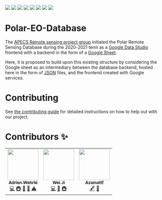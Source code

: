 [![](https://www.repostatus.org/badges/latest/concept.svg)](https://www.repostatus.org/badges/latest/wip.svg)
[![](https://img.shields.io/badge/License-GPLv3-blue.svg)](https://www.gnu.org/licenses/gpl-3.0)
[![](https://github.com/APECS-Earth-Observation/Polar-EO-Database/workflows/CI/badge.svg)](https://github.com/APECS-Earth-Observation/Polar-EO-Database/actions)
[![](https://github.com/APECS-Earth-Observation/Polar-EO-Database/workflows/CD/badge.svg)](https://github.com/APECS-Earth-Observation/Polar-EO-Database/actions)
[![](https://img.shields.io/badge/code%20style-black-000000.svg)](https://github.com/psf/black)
[![](https://img.shields.io/badge/Maintained%3F-yes-green.svg)](https://GitHub.com/Naereen/StrapDown.js/graphs/commit-activity)
[![](https://img.shields.io/lgtm/alerts/g/APECS-Earth-Observation/Polar-EO-Database.svg?logo=lgtm&logoWidth=18)](https://lgtm.com/projects/g/APECS-Earth-Observation/Polar-EO-Database/alerts/)
[![](https://img.shields.io/lgtm/grade/python/g/APECS-Earth-Observation/Polar-EO-Database.svg?logo)](https://lgtm.com/projects/g/APECS-Earth-Observation/Polar-EO-Database/context:python)

# Polar-EO-Database
The [APECS Remote sensing project group](https://www.apecs.is/who-we-are/project-groups.html) initiated the Polar Remote Sensing
Database during the 2020-2021 term as a [Google Data Studio](https://datastudio.google.com/u/0/) frontend with a
backend in the form of a [Google Sheet](https://www.google.com/sheets/about/).

Here, it is proposed to build upon this existing structure by considering the
Google sheet as an intermediary between the database backend, hosted here in the
form of [JSON](https://www.json.org) files, and the frontend created with Google services.

# Contributing

See [the contributing guide](CONTRIBUTING.md) for detailed instructions
on how to help out with our project.

# Contributors ✨

 <!-- ALL-CONTRIBUTORS-LIST:START - Do not remove or modify this section -->
<!-- prettier-ignore-start -->
<!-- markdownlint-disable -->
<table>
  <tr>
    <td align="center"><a href="https://github.com/AdrienWehrle"><img src="https://avatars.githubusercontent.com/u/44843368?v=4?s=100" width="100px;" alt=""/><br /><sub><b>Adrien Wehrlé </b></sub></a><br /><a href="https://github.com/APECS-Earth-Observation/Polar-EO-Database/commits?author=AdrienWehrle" title="Code">💻</a> <a href="#infra-AdrienWehrle" title="Infrastructure (Hosting, Build-Tools, etc)">🚇</a> <a href="#data-AdrienWehrle" title="Data">🔣</a> <a href="#maintenance-AdrienWehrle" title="Maintenance">🚧</a> <a href="https://github.com/APECS-Earth-Observation/Polar-EO-Database/commits?author=AdrienWehrle" title="Tests">⚠️</a></td>
    <td align="center"><a href="http://weiji14.github.io"><img src="https://avatars.githubusercontent.com/u/23487320?v=4?s=100" width="100px;" alt=""/><br /><sub><b>Wei Ji</b></sub></a><br /><a href="https://github.com/APECS-Earth-Observation/Polar-EO-Database/commits?author=weiji14" title="Code">💻</a> <a href="https://github.com/APECS-Earth-Observation/Polar-EO-Database/commits?author=weiji14" title="Documentation">📖</a> <a href="#infra-weiji14" title="Infrastructure (Hosting, Build-Tools, etc)">🚇</a></td>
    <td align="center"><a href="https://github.com/Azamattf"><img src="https://avatars.githubusercontent.com/u/70375131?v=4?s=100" width="100px;" alt=""/><br /><sub><b>Azamattf</b></sub></a><br /><a href="#content-Azamattf" title="Content">🖋</a> <a href="#ideas-Azamattf" title="Ideas, Planning, & Feedback">🤔</a></td>
  </tr>
</table>

<!-- markdownlint-restore -->
<!-- prettier-ignore-end -->

<!-- ALL-CONTRIBUTORS-LIST:END -->

